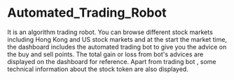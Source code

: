 # Automated_Trading_Robot
It is an algorithm trading robot. You can browse different stock markets including Hong Kong and US stock markets and at the start the market time, the dashboard includes the automated trading bot to give you the advice on the buy and sell points. The total gain or loss from bot's advices are displayed on the dashboard for reference. Apart from trading bot , some technical information about the stock token are also displayed.
